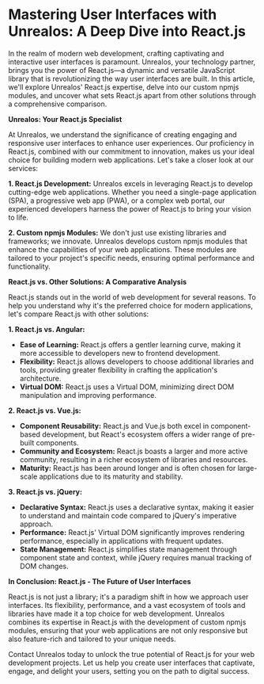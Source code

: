 # Mastering User Interfaces with Unrealos: A Deep Dive into React.js

In the realm of modern web development, crafting captivating and interactive user interfaces is paramount. Unrealos, your technology partner, brings you the power of React.js—a dynamic and versatile JavaScript library that is revolutionizing the way user interfaces are built. In this article, we'll explore Unrealos' React.js expertise, delve into our custom npmjs modules, and uncover what sets React.js apart from other solutions through a comprehensive comparison.

**Unrealos: Your React.js Specialist**

At Unrealos, we understand the significance of creating engaging and responsive user interfaces to enhance user experiences. Our proficiency in React.js, combined with our commitment to innovation, makes us your ideal choice for building modern web applications. Let's take a closer look at our services:

**1. React.js Development:**
Unrealos excels in leveraging React.js to develop cutting-edge web applications. Whether you need a single-page application (SPA), a progressive web app (PWA), or a complex web portal, our experienced developers harness the power of React.js to bring your vision to life.

**2. Custom npmjs Modules:**
We don't just use existing libraries and frameworks; we innovate. Unrealos develops custom npmjs modules that enhance the capabilities of your web applications. These modules are tailored to your project's specific needs, ensuring optimal performance and functionality.

**React.js vs. Other Solutions: A Comparative Analysis**

React.js stands out in the world of web development for several reasons. To help you understand why it's the preferred choice for modern applications, let's compare React.js with other solutions:

**1. React.js vs. Angular:**
   - **Ease of Learning:** React.js offers a gentler learning curve, making it more accessible to developers new to frontend development.
   - **Flexibility:** React.js allows developers to choose additional libraries and tools, providing greater flexibility in crafting the application's architecture.
   - **Virtual DOM:** React.js uses a Virtual DOM, minimizing direct DOM manipulation and improving performance.

**2. React.js vs. Vue.js:**
   - **Component Reusability:** React.js and Vue.js both excel in component-based development, but React's ecosystem offers a wider range of pre-built components.
   - **Community and Ecosystem:** React.js boasts a larger and more active community, resulting in a richer ecosystem of libraries and resources.
   - **Maturity:** React.js has been around longer and is often chosen for large-scale applications due to its maturity and stability.

**3. React.js vs. jQuery:**
   - **Declarative Syntax:** React.js uses a declarative syntax, making it easier to understand and maintain code compared to jQuery's imperative approach.
   - **Performance:** React.js' Virtual DOM significantly improves rendering performance, especially in applications with frequent updates.
   - **State Management:** React.js simplifies state management through component state and context, while jQuery requires manual tracking of DOM changes.

**In Conclusion: React.js - The Future of User Interfaces**

React.js is not just a library; it's a paradigm shift in how we approach user interfaces. Its flexibility, performance, and a vast ecosystem of tools and libraries have made it a top choice for web development. Unrealos combines its expertise in React.js with the development of custom npmjs modules, ensuring that your web applications are not only responsive but also feature-rich and tailored to your unique needs.

Contact Unrealos today to unlock the true potential of React.js for your web development projects. Let us help you create user interfaces that captivate, engage, and delight your users, setting you on the path to digital success.
